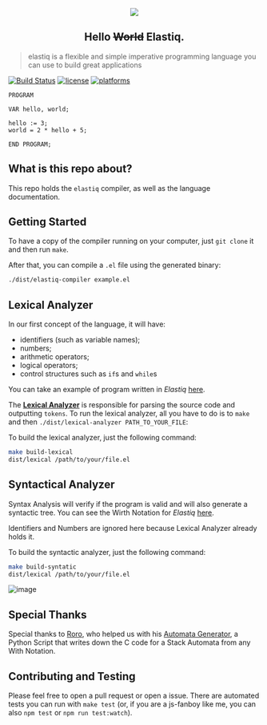 <p align="center">
<img src="https://user-images.githubusercontent.com/8186616/30614558-44fa0604-9d62-11e7-8515-7e3314535a7c.png"/>
<h2 align="center">Hello <s>World</s> Elastiq.</h2>
</p>

> elastiq is a flexible and simple imperative programming language you can use to build great applications

[![Build Status](https://travis-ci.org/adrianovalente/elastiq-compiler.svg?branch=master)](https://travis-ci.org/adrianovalente/elastiq-compiler)
[![license](https://img.shields.io/github/license/mashape/apistatus.svg)]()
[![platforms](https://img.shields.io/badge/platform-linux--64%20%7C%20osx--64-orange.svg)]()

```
PROGRAM

VAR hello, world;

hello := 3;
world = 2 * hello + 5;

END PROGRAM;
```

## What is this repo about?

This repo holds the `elastiq` compiler, as well as the language documentation.

## Getting Started
To have a copy of the compiler running on your computer, just `git clone` it and then run `make`.

After that, you can compile a `.el` file using the generated binary:

``` bash
./dist/elastiq-compiler example.el
```

## Lexical Analyzer
In our first concept of the language, it will have:
  - identifiers (such as variable names);
  - numbers;
  - arithmetic operators;
  - logical operators;
  - control structures such as `if`s and `while`s

You can take an example of program written in *Elastiq* [here](./src/fixtures/hello.el).

The **[Lexical Analyzer](https://en.wikipedia.org/wiki/Lexical_analysis)** is responsible for parsing the source code and outputting `tokens`. To run the lexical analyzer, all you have to do is to `make` and then `./dist/lexical-analyzer PATH_TO_YOUR_FILE`:

To build the lexical analyzer, just the following command:

  ``` bash
  make build-lexical
  dist/lexical /path/to/your/file.el
  ```

<!-- ![image](http://g.recordit.co/9FLVepoRb0.gif) -->

## Syntactical Analyzer
Syntax Analysis will verify if the program is valid and will also generate a syntactic tree.
You can see the Wirth Notation for *Elastiq* [here](./src/fixtures/syntax.wirth).

Identifiers and Numbers are ignored here because Lexical Analyzer already holds it.

To build the syntactic analyzer, just the following command:
``` bash
make build-syntatic
dist/lexical /path/to/your/file.el
```

![image](http://g.recordit.co/GNq28A5OBz.gif)

## Special Thanks
Special thanks to [Roro](https://github.com/rogerioyuuki), who helped us with his [Automata Generator](https://github.com/rogerioyuuki/poli-github/blob/master/compiladores/entrega3/syntax/), a Python Script that writes down the C code for a Stack Automata from any With Notation.

## Contributing and Testing
Please feel free to open a pull request or open a issue. There are automated tests you can run with `make test` (or, if you are a js-fanboy like me, you can also `npm test` or `npm run test:watch`).
